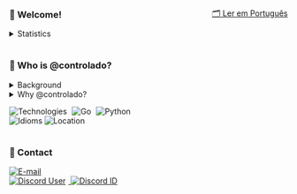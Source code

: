 <p align="right" style="margin-bottom: -45px">
  <a href="./README-PT.md">🗂️ Ler em Português</a>
</p>

<h3>🐳 Welcome!</h3>

<details>
  <summary>Statistics</summary>
  <br>
  <p>
    <a href="https://github.com/denvercoder1/github-readme-streak-stats">
      <img src="./assets/github_stats.svg" alt="GitHub Streak" style="margin-right: 5px;">
    </a>
    <br>
    <a href="https://github.com/anuraghazra/github-readme-stats">
      <img src="./assets/wakatime_top_langs.svg" alt="GitHub Statistics" style="margin-right: 5px;">
    </a>
    <br>
    <a href="https://github.com/anuraghazra/github-readme-stats">
      <img src="./assets/streak_stats.svg" alt="Most used languages">
    </a>
  </p>
</details>

#

<h3>🔬 Who is @controlado?</h3>

<details>
  <summary>Background</summary>
  <div>
    <p>
      I've been working and making a living as a back-end programmer for 5 years.
    </p>
    <p>
      It all started because of a challenge I faced with a small online shop I used to run.
      <br>The question was: how could I sell to customers while I was asleep?
    </p>
    <p>
      The shop was small, the profit minimal, but it was frustrating to wake up to messages from people wanting to buy things overnight.
      The available solution was a third-party system costing R$1,000.00 – money I simply didn't have.
      So, I began learning JavaScript, but honestly, I wasn't passionate about it, you know?
    </p>
    <p>
      I switched to Python and really enjoyed studying that language.
    </p>
    <p>
      Then, <a href="https://github.com/iIlusion">a great friend</a> (who was also a customer at the time) started creating his own little shop too.
      With that, he helped me program, taught me what he knew, and I managed to significantly improve my own little shop.
    </p>
    <p>
      After months studying Python, I realized I enjoyed programming much more than having that little shop, despite meeting many incredible people back then.
      So, instead of keeping the shop, I started selling my systems to other sellers, who were previously my competitors.
      I made money from it. I managed to help my family. After that, I worked for years as the programming sector lead at a huge airline miles company.
    </p>
     <p>
      These days, I really enjoy programming in Go, Python, JavaScript, TypeScript, and others.
    </p>
  </div>
</details>

<details style="margin-bottom: 10px;">
  <summary>Why @controlado?</summary>
  <div style="margin-bottom: -2px; text-align: left;">
    <p>
      There's no story behind that username.<br>
      It's just a word, a visually beautiful word.
    </p>
  </div>
</details>

<p>
  <img src="https://img.shields.io/static/v1?logo=gnometerminal&logoColor=white&label=&labelColor=4f94ef&message=Technologies&color=white&style=flat" alt="Technologies" style="margin-right: 5px;">
  <img src="https://img.shields.io/static/v1?logo=Go&logoColor=white&label=&labelColor=4f94ef&message=Go&color=white&style=flat" alt="Go" style="margin-right: 5px;">
  <img src="https://img.shields.io/static/v1?logo=Python&logoColor=white&label=&labelColor=4f94ef&message=Python&color=white&style=flat" alt="Python">
  <br>
  <img src="https://img.shields.io/static/v1?logo=Google%20Translate&logoColor=white&label=Idioms&labelColor=4f94ef&message=PT-BR%20%20EN&color=white&style=flat" alt="Idioms">
  <img src="https://img.shields.io/static/v1?logo=Google%20Maps&logoColor=white&label=Location&labelColor=4f94ef&message=Brazil&color=white&style=flat" alt="Location" style="margin-right: 5px;">
</p>

#

<h3>📡 Contact</h3>

<p>
  <a href="mailto:yangabrielogy@gmail.com">
    <img src="https://img.shields.io/static/v1?logo=mailboxdotorg&logoColor=white&label=E-mail&labelColor=4f94ef&message=yangabrielogy@gmail.com&color=white&style=flat" alt="E-mail">
  </a>
  <br>
  <a href="https://discord.com/users/854886148455399436">
    <img src="https://img.shields.io/static/v1?logo=Discord&logoColor=white&label=User&labelColor=4f94ef&message=@feminismo&color=white&style=flat" alt="Discord User" style="margin-right: 5px;">
  </a>
  <a href="https://discord.com/users/854886148455399436">
    <img src="https://img.shields.io/static/v1?logo=&logoColor=white&label=ID&labelColor=4f94ef&message=854886148455399436&color=white&style=flat" alt="Discord ID">
  </a>
</p>
